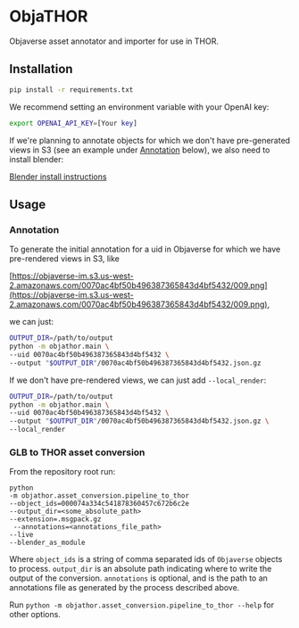 # ObjaTHOR

Objaverse asset annotator and importer for use in THOR. 

## Installation

```bash
pip install -r requirements.txt
```

We recommend setting an environment variable with your OpenAI key:

```bash
export OPENAI_API_KEY=[Your key]
```

If we're planning to annotate objects for which we don't have pre-generated
views in S3 (see an example under [Annotation](#annotation) below), we also need to install blender:

[Blender install instructions](https://docs.blender.org/manual/en/latest/getting_started/installing/index.html)

## Usage

### Annotation

To generate the initial annotation for a uid in Objaverse for which we have pre-rendered views in S3, like

[https://objaverse-im.s3.us-west-2.amazonaws.com/0070ac4bf50b496387365843d4bf5432/009.png](https://objaverse-im.s3.us-west-2.amazonaws.com/0070ac4bf50b496387365843d4bf5432/009.png),

we can just:

```bash
OUTPUT_DIR=/path/to/output
python -m objathor.main \
--uid 0070ac4bf50b496387365843d4bf5432 \
--output "$OUTPUT_DIR"/0070ac4bf50b496387365843d4bf5432.json.gz
```

If we don't have pre-rendered views, we can just add `--local_render`:

```bash
OUTPUT_DIR=/path/to/output
python -m objathor.main \
--uid 0070ac4bf50b496387365843d4bf5432 \
--output "$OUTPUT_DIR"/0070ac4bf50b496387365843d4bf5432.json.gz \
--local_render
```

### GLB to THOR asset conversion

From the repository root run:

```
python 
-m objathor.asset_conversion.pipeline_to_thor 
--object_ids=000074a334c541878360457c672b6c2e 
--output_dir=<some_absolute_path>
--extension=.msgpack.gz
 --annotations=<annotations_file_path> 
--live 
--blender_as_module
```

Where `object_ids` is a string of comma separated ids of `Objaverse` objects to process.
`output_dir` is an absolute path indicating where to write the output of the conversion.
`annotations` is optional, and is the path to an annotations file as generated by the process described above.

Run `python -m objathor.asset_conversion.pipeline_to_thor --help` for other options.
